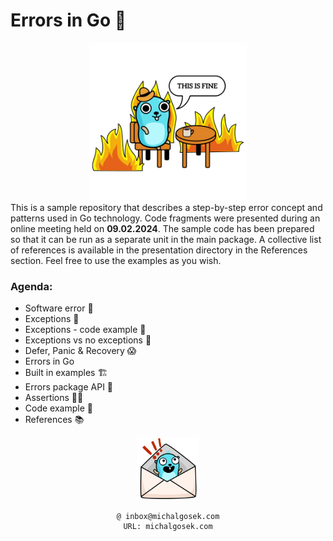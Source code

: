 # Errors  in Go 👾

<div style="text-align: center;">
<img src="images/fire.svg" width="50%" alt="Introduction">
</div>

<div style="text-align: left">
This is a sample repository that describes a step-by-step error concept and patterns used in Go technology.  
Code fragments were presented during an online meeting held on <b>09.02.2024</b>. 
The sample code has been prepared so that it can be run as a separate unit in the main package. 
A collective list of references is available in the presentation directory in the References section. 
Feel free to use the examples as you wish.
</div>

<div style="text-align: left">
<h3>Agenda:</h3>

- Software error 👾
- Exceptions 👀
- Exceptions - code example 💾
- Exceptions vs no exceptions 🤔
- Defer, Panic & Recovery 😱
- Errors in Go
- Built in examples 🏗
- Errors package API 📖
- Assertions 👮🏻‍️
- Code example 💾
- References 📚

</div>

<div style="text-align: center">
<img src="images/email.svg" width="20%" alt="Contact"/>

    @ inbox@michalgosek.com
    URL: michalgosek.com

</div>